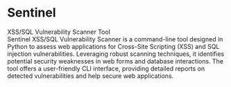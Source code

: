 # Sentinel
XSS/SQL Vulnerability Scanner Tool
<br>
Sentinel XSS/SQL Vulnerability Scanner is a command-line tool designed in Python to assess web applications for Cross-Site Scripting (XSS) and SQL injection vulnerabilities. Leveraging robust scanning techniques, it identifies potential security weaknesses in web forms and database interactions. The tool offers a user-friendly CLI interface, providing detailed reports on detected vulnerabilities and help secure web applications.

